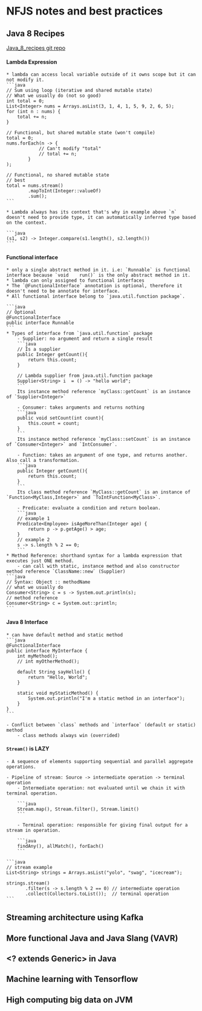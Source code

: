 # NFJS notes and best practices

## Java 8 Recipes
[Java_8_recipes git repo](https://github.com/kousen/java_8_recipes)

#### Lambda Expression
    * lambda can access local variable outside of it owns scope but it can not modify it. 
    ```java
    // Sum using loop (iterative and shared mutable state)
    // What we usually do (not so good)
    int total = 0;
    List<Integer> nums = Arrays.asList(3, 1, 4, 1, 5, 9, 2, 6, 5);
    for (int n : nums) {
        total += n;
    }

    // Functional, but shared mutable state (won't compile)
    total = 0;
    nums.forEach(n -> {
                // Can't modify "total"
                // total += n;
            }
    );

    // Functional, no shared mutable state
    // best
    total = nums.stream()
            .mapToInt(Integer::valueOf)
            .sum();
    ```

    * Lambda always has its context that's why in example above `n` doesn't need to provide type, it can automatically inferred type based on the context.

    ```java
    (s1, s2) -> Integer.compare(s1.length(), s2.length())
    ```

#### Functional interface
    * only a single abstract method in it. i.e: `Runnable` is functional interface because `void	run()` is the only abstract method in it.
    * lambda can only assigned to functional interfaces
    * The `@FunctionalInterface` annotation is optional, therefore it doesn't need to be annotate for interface.
    * All functional interface belong to `java.util.function package`.

    ```java
    // Optional
    @FunctionalInterface
    public interface Runnable
    ```
    * Types of interface from `java.util.function` package
        - Supplier: no argument and return a single result
        ```java
        // Is a supplier
        public Integer getCount(){
            return this.count;
        }

        // Lambda supplier from java.util.function package
        Supplier<String> i  = () -> "hello world";
        ```
        Its instance method reference `myClass::getCount` is an instance of `Supplier<Integer>`

        - Consumer: takes arguments and returns nothing
        ```java
        public void setCount(int count){
            this.count = count;
        }
        ```
        Its instance method reference `myClass::setCount` is an instance of `Consumer<Integer>` and `IntConsumer`.

        - Function: takes an argument of one type, and returns another. Also call a transformation.
        ```java
        public Integer getCount(){
            return this.count;
        }
        ```
        Its class method reference `MyClass::getCount` is an instance of `Function<MyClass,Integer>` and `ToIntFunction<MyClass>`.

        - Predicate: evaluate a condition and return boolean.
        ```java
        // example 1
        Predicate<Employee> isAgeMoreThan(Integer age) {
            return p -> p.getAge() > age;
        }
        // example 2
        s -> s.length % 2 == 0;
        ```
    * Method Reference: shorthand syntax for a lambda expression that executes just ONE method.
        - can call with static, instance method and also constructor method reference `ClassName::new` (Supplier)
    ```java
    // Syntax: Object :: methodName
    // what we usually do
    Consumer<String> c = s -> System.out.println(s);
    // method reference
    Consumer<String> c = System.out::println;
    ```
#### Java 8 Interface
    * can have default method and static method
    ```java
    @FunctionalInterface
    public interface MyInterface {
        int myMethod();
        // int myOtherMethod();

        default String sayHello() {
            return "Hello, World";
        }

        static void myStaticMethod() {
            System.out.println("I'm a static method in an interface");
        }
    }
    ```

    - Conflict between `class` methods and `interface` (default or static) method
        - class methods always win (overrided)

#### `Stream()` is LAZY

    - A sequence of elements supporting sequential and parallel aggregate operations.
              
    - Pipeline of stream: Source -> intermediate operation -> terminal operation
        - Intermediate operation: not evaluated until we chain it with terminal operation.

        ```java
        Stream.map(), Stream.filter(), Stream.limit() 
        ```

        - Terminal operation: responsible for giving final output for a stream in operation.
        
        ```java
        findAny(), allMatch(), forEach() 
        ```        
          
    ```java
    // stream example
    List<String> strings = Arrays.asList("yolo", "swag", "icecream");

    strings.stream()
           .filter(s -> s.length % 2 == 0) // intermediate operation
           .collect(Collectors.toList());  // terminal operation
    ```
## Streaming architecture using Kafka

## More functional Java and Java Slang (VAVR)

## <? extends Generic> in Java

## Machine learning with Tensorflow

## High computing big data on JVM

